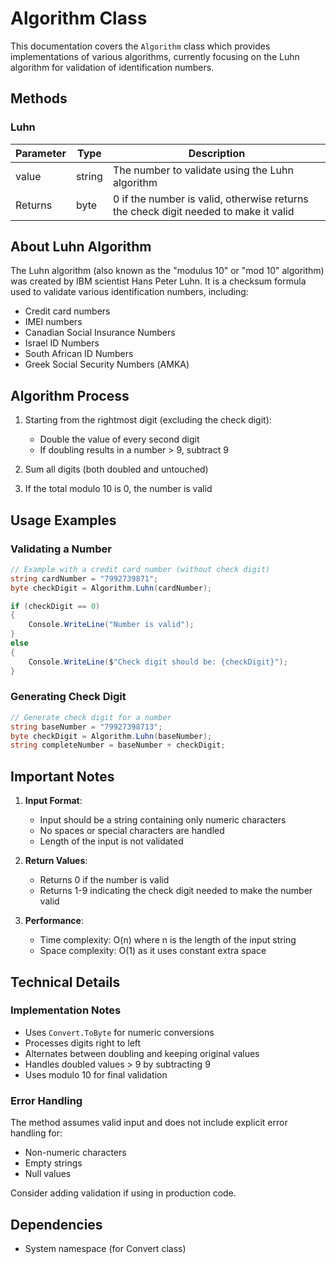 # Algorithm Class

This documentation covers the `Algorithm` class which provides implementations of various algorithms, currently focusing on the Luhn algorithm for validation of identification numbers.

## Methods

### Luhn

| Parameter | Type | Description |
|-----------|------|-------------|
| value | string | The number to validate using the Luhn algorithm |
| Returns | byte | 0 if the number is valid, otherwise returns the check digit needed to make it valid |

## About Luhn Algorithm

The Luhn algorithm (also known as the "modulus 10" or "mod 10" algorithm) was created by IBM scientist Hans Peter Luhn. It is a checksum formula used to validate various identification numbers, including:

- Credit card numbers
- IMEI numbers
- Canadian Social Insurance Numbers
- Israel ID Numbers
- South African ID Numbers
- Greek Social Security Numbers (ΑΜΚΑ)

## Algorithm Process

1. Starting from the rightmost digit (excluding the check digit):
   - Double the value of every second digit
   - If doubling results in a number > 9, subtract 9

2. Sum all digits (both doubled and untouched)

3. If the total modulo 10 is 0, the number is valid

## Usage Examples

### Validating a Number
```csharp
// Example with a credit card number (without check digit)
string cardNumber = "7992739871";
byte checkDigit = Algorithm.Luhn(cardNumber);

if (checkDigit == 0)
{
    Console.WriteLine("Number is valid");
}
else
{
    Console.WriteLine($"Check digit should be: {checkDigit}");
}
```

### Generating Check Digit
```csharp
// Generate check digit for a number
string baseNumber = "79927398713";
byte checkDigit = Algorithm.Luhn(baseNumber);
string completeNumber = baseNumber + checkDigit;
```

## Important Notes

1. **Input Format**:
   - Input should be a string containing only numeric characters
   - No spaces or special characters are handled
   - Length of the input is not validated

2. **Return Values**:
   - Returns 0 if the number is valid
   - Returns 1-9 indicating the check digit needed to make the number valid

3. **Performance**:
   - Time complexity: O(n) where n is the length of the input string
   - Space complexity: O(1) as it uses constant extra space

## Technical Details

### Implementation Notes

- Uses `Convert.ToByte` for numeric conversions
- Processes digits right to left
- Alternates between doubling and keeping original values
- Handles doubled values > 9 by subtracting 9
- Uses modulo 10 for final validation

### Error Handling

The method assumes valid input and does not include explicit error handling for:
- Non-numeric characters
- Empty strings
- Null values

Consider adding validation if using in production code.

## Dependencies

- System namespace (for Convert class)